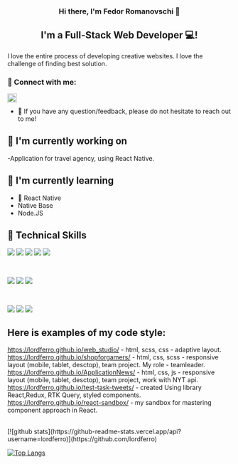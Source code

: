 
<h3 align="center">
Hi there, I'm Fedor Romanovschi 👋
</h3>

<h2 align="center">
I'm a Full-Stack Web Developer 💻!
</h2> 

I love the entire process of developing creative websites. I love the challenge of finding best solution. 

### 🤝 Connect with me:

<a href="https://www.linkedin.com/in/fedor-romanovschi/"><img align="left" src="https://raw.githubusercontent.com/yushi1007/yushi1007/main/images/linkedin.svg" alt="Fedor Romanovschi | LinkedIn" width="21px"/></a>
</br>
- 💬 If you have any question/feedback, please do not hesitate to reach out to me!

## 🔭 I'm currently working on

-Application for travel agency, using React Native.

## 🌱 I'm currently learning

- 📱 React Native
- Native Base
- Node.JS  

## 💼 Technical Skills

![](https://img.shields.io/badge/Code-React-informational?style=flat&logo=react&color=61DAFB)
![](https://img.shields.io/badge/Code-Redux-informational?style=flat&logo=Redux&color=764ABC)
![](https://img.shields.io/badge/Code-JavaScript-informational?style=flat&logo=JavaScript&color=F7DF1E)
![](https://img.shields.io/badge/Code-HTML5-informational?style=flat&logo=HTML5&color=E34F26)
![](https://img.shields.io/badge/code-TypeScript-%233178C6?logo=typescript)

</br>

![](https://img.shields.io/badge/Style-Bootstrap-informational?style=flat&logo=Bootstrap&color=7952B3)
![](https://img.shields.io/badge/Style-CSS3-informational?style=flat&logo=CSS3&color=1572B6)
![](https://img.shields.io/badge/Style-styled--components-informational?style=flat&logo=styled-components&color=DB7093)


</br>

![](https://img.shields.io/badge/Tools-Figma-informational?style=flat&logo=Figma&color=F24E1E)
![](https://img.shields.io/badge/Tools-NPM-informational?style=flat&logo=NPM&color=CB3837)
![](https://img.shields.io/badge/Tools-GitHub-informational?style=flat&logo=GitHub&color=181717)
</br>
## Here is examples of my code style:

https://lordferro.github.io/web_studio/ - html, scss, css - adaptive layout. </br>
https://lordferro.github.io/shopforgamers/ - html, css, scss - responsive layout (mobile, tablet, desctop), team project. My role - teamleader. </br>
https://lordferro.github.io/ApplicationNews/ - html, css, js - responsive layout (mobile, tablet, desctop), team project, work with NYT api.</br>
https://lordferro.github.io/test-task-tweets/ - created Using library React,Redux, RTK Query, styled components.</br>
https://lordferro.github.io/react-sandbox/ - my sandbox for mastering component approach in React.</br>



</br>
[![github stats](https://github-readme-stats.vercel.app/api?username=lordferro)](https://github.com/lordferro)

[![Top Langs](https://github-readme-stats.vercel.app/api/top-langs/?username=lordferro&layout=compact)](https://github.com/lordferro)
